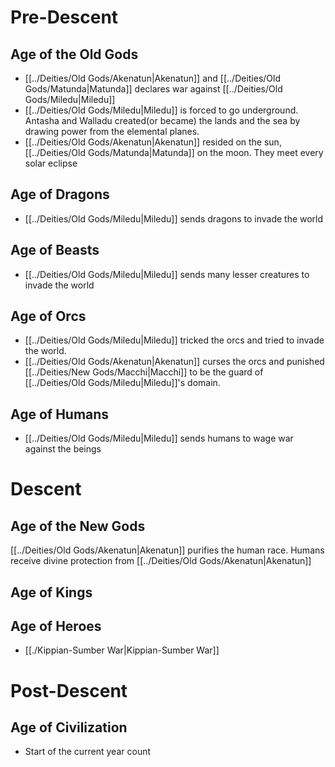 # Pre-Descent
## Age of the Old Gods 
- [[../Deities/Old Gods/Akenatun|Akenatun]] and [[../Deities/Old Gods/Matunda|Matunda]] declares war against [[../Deities/Old Gods/Miledu|Miledu]]
- [[../Deities/Old Gods/Miledu|Miledu]] is forced to go underground.  Antasha and Walladu created(or became) the lands and the sea by drawing power from the elemental planes.
- [[../Deities/Old Gods/Akenatun|Akenatun]] resided on the sun, [[../Deities/Old Gods/Matunda|Matunda]] on the moon. They meet every solar eclipse
## Age of Dragons
- [[../Deities/Old Gods/Miledu|Miledu]] sends dragons to invade the world
## Age of Beasts
- [[../Deities/Old Gods/Miledu|Miledu]] sends many lesser creatures to invade the world
## Age of Orcs
- [[../Deities/Old Gods/Miledu|Miledu]] tricked the orcs and tried to invade the world.
- [[../Deities/Old Gods/Akenatun|Akenatun]] curses the orcs and punished [[../Deities/New Gods/Macchi|Macchi]] to be the guard of [[../Deities/Old Gods/Miledu|Miledu]]'s domain.
## Age of Humans
- [[../Deities/Old Gods/Miledu|Miledu]] sends humans to wage war against the beings
# Descent
## Age of the New Gods 
[[../Deities/Old Gods/Akenatun|Akenatun]] purifies the human race. Humans receive divine protection from [[../Deities/Old Gods/Akenatun|Akenatun]]
## Age of Kings
## Age of Heroes
- [[./Kippian-Sumber War|Kippian-Sumber War]]
# Post-Descent
## Age of Civilization
- Start of the current year count